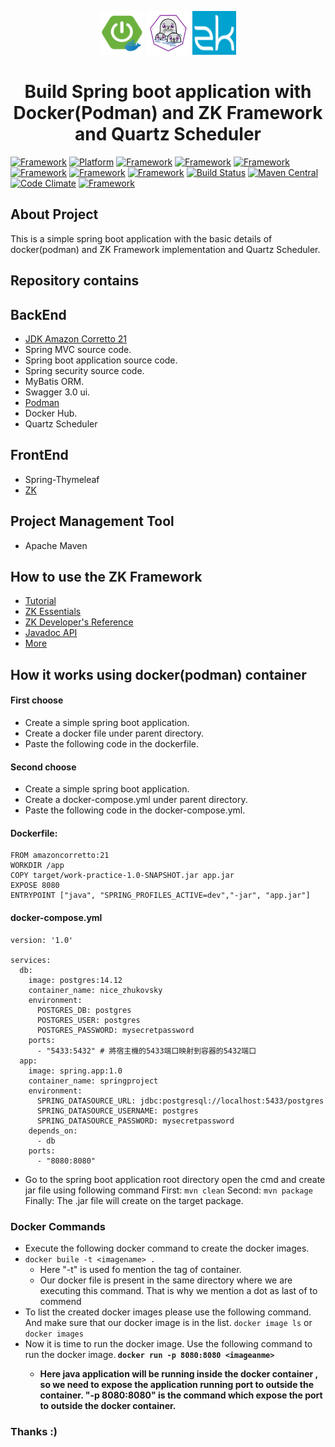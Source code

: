 <p align="center">
	<img width="70" height="70" src="picture/spring_docker.png" alt="Spring boot">
	<img width="70" height="70" src="picture/podman.webp" alt="Spring boot">
    <img width="70" height="70" src="picture/zk.png" alt="Spring boot">  
  <h1 align="center">Build Spring boot application with Docker(Podman) and ZK Framework and Quartz Scheduler</h1>
</p>

[![Framework](https://img.shields.io/badge/Maven-3.9.6-red)](https://maven.apache.org/)
[![Platform](https://img.shields.io/badge/Java-21%2B-red)](https://docs.aws.amazon.com/corretto/latest/corretto-21-ug/downloads-list.html)
[![Framework](https://img.shields.io/badge/Spring%20Boot-3.3.1-green)](https://spring.io/projects/spring-boot)
[![Framework](https://img.shields.io/badge/Spring%20Security-6.3.1-green)](https://spring.io/projects/spring-security)
[![Framework](https://img.shields.io/badge/MyBatis-3.0.0-red)](https://mybatis.org/mybatis-3/)
[![Framework](https://img.shields.io/badge/Swagger-3.0.0-green)](https://swagger.io/)
[![Framework](https://img.shields.io/badge/Docker-26.0.0-blue)](https://www.docker.com/)
[![Framework](https://img.shields.io/badge/Podman-5.1.2-purple)](https://podman.io/)
[![Build Status](https://github.com/zkoss/zk/workflows/zk-build/badge.svg)](https://github.com/zkoss/zk/actions?query=workflow%3Azk-build) [![Maven Central](https://maven-badges.herokuapp.com/maven-central/org.zkoss.zk/zk/badge.svg)](https://maven-badges.herokuapp.com/maven-central/org.zkoss.zk/zk) [![Code Climate](https://codeclimate.com/github/zkoss/zk/badges/gpa.svg)](https://codeclimate.com/github/zkoss/zk)
[![Framework](https://img.shields.io/badge/Quartz-3.2.3-blue)](https://www.quartz-scheduler.org/)

## About Project 
This is a simple spring boot application with the basic details of docker(podman) and ZK Framework implementation and Quartz Scheduler.

## Repository contains 

## BackEnd 
  * [JDK Amazon Corretto 21](https://aws.amazon.com/tw/corretto/?filtered-posts.sort-by=item.additionalFields.createdDate&filtered-posts.sort-order=desc)
  * Spring MVC source code.
  * Spring boot application source code.
  * Spring security source code.
  * MyBatis ORM.
  * Swagger 3.0 ui.
  * [Podman](https://podman.io/)
  * Docker Hub.
  * Quartz Scheduler

## FrontEnd 
  * Spring-Thymeleaf
  * [ZK](http://www.zkoss.org/)

## Project Management Tool
  * Apache Maven 

## How to use the ZK Framework
  * [Tutorial](http://books.zkoss.org/wiki/ZK_Getting_Started/Tutorial)
  * [ZK Essentials](http://books.zkoss.org/wiki/ZK_Essentials)
  * [ZK Developer's Reference](http://books.zkoss.org/wiki/ZK_Developer%27s_Reference)
  * [Javadoc API](http://www.zkoss.org/javadoc/latest/zk/)
  * [More](http://books.zkoss.org)

## How it works using docker(podman) container
#### First choose 
  * Create a simple spring boot application.
  * Create a docker file under parent directory.
  * Paste the following code in the dockerfile.
#### Second choose
  * Create a simple spring boot application.
  * Create a docker-compose.yml under parent directory.
  * Paste the following code in the docker-compose.yml.

#### Dockerfile: 
```
FROM amazoncorretto:21
WORKDIR /app
COPY target/work-practice-1.0-SNAPSHOT.jar app.jar
EXPOSE 8080
ENTRYPOINT ["java", "SPRING_PROFILES_ACTIVE=dev","-jar", "app.jar"]
```

#### docker-compose.yml

```
version: '1.0'

services:
  db:
    image: postgres:14.12
    container_name: nice_zhukovsky
    environment:
      POSTGRES_DB: postgres
      POSTGRES_USER: postgres
      POSTGRES_PASSWORD: mysecretpassword
    ports:
      - "5433:5432" # 將宿主機的5433端口映射到容器的5432端口
  app:
    image: spring.app:1.0
    container_name: springproject
    environment:
      SPRING_DATASOURCE_URL: jdbc:postgresql://localhost:5433/postgres
      SPRING_DATASOURCE_USERNAME: postgres
      SPRING_DATASOURCE_PASSWORD: mysecretpassword
    depends_on:
      - db
    ports:
      - "8080:8080"
```

* Go to the spring boot application root directory open the cmd and create jar file using following command
First: ```mvn clean```
Second: ```mvn package```
Finally: The .jar file will create on the target package.
### Docker Commands
* Execute the following docker command to create the docker images.<br>
* ```docker buile -t <imagename> .```
  * Here "-t" is used fo mention the tag of container.
  * Our docker file is present in the same directory where we are executing this command. That is why we mention a dot as last of to commend
* To list the created docker images please use the following command. And make sure that our docker image is in the list.
  ```docker image ls``` or
  ```docker images```
* Now it is time to run the docker image. Use the following command to run the docker image.<b>
  ```docker run -p 8080:8080 <imageanme>```
  * Here java application will be running inside the docker container , so we need to expose the application running port to outside the container. "-p 8080:8080" is the command which expose the port to outside the docker container.
### Thanks :)
